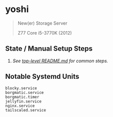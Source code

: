 # yoshi

> New(er) Storage Server
>
> Z77 Core i5-3770K (2012)

## State / Manual Setup Steps
1. *See [top-level README.md](../../README.md) for common steps.*

## Notable Systemd Units

```
blocky.service
borgmatic.service
borgmatic.timer
jellyfin.service
nginx.service
tailscaled.service
```
